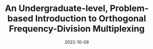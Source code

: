 ---
title: "An Undergraduate-level, Problem-based Introduction to Orthogonal Frequency-Division Multiplexing"
collection: publications
permalink: /publication/2022-OFDMIntro
date: 2022-10-08
venue: '2022 IEEE Frontiers in Education Conference (FIE)'
link: 'https://doi.org/10.1109/FIE56618.2022.9962599'
citation: 'P. Boyalakuntla, <b>M. Goldwater</b>, U. Gupta, W. Q. Lohmeyer and S. Govindasamy, &quot;An Undergraduate-level, Problem-based Introduction to Orthogonal Frequency-Division Multiplexing,&quot; <i>2022 IEEE Frontiers in Education Conference (FIE),</i> 2022, pp. 1-8, doi: 10.1109/FIE56618.2022.9962599'
---